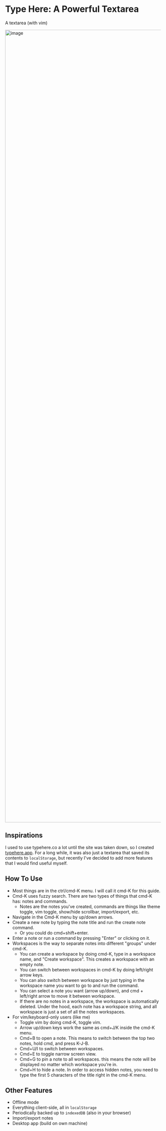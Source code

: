 # Type Here: A Powerful Textarea

A textarea (with vim)

<img width="2560" alt="image" src="https://github.com/shaoruu/typehere.app/assets/35216312/4fdcbb50-6d84-48f4-88d8-07e5f3547a92">

## Inspirations

I used to use typehere.co a lot until the site was taken down, so I created [typehere.app](https://typehere.app). For a long while, it was also just a textarea that saved its contents to `localStorage`, but recently I've decided to add more features that I would find useful myself.

## How To Use

- Most things are in the ctrl/cmd-K menu. I will call it cmd-K for this guide.
- Cmd-K uses fuzzy search. There are two types of things that cmd-K has: notes and commands.
  - Notes are the notes you've created, commands are things like theme toggle, vim toggle, show/hide scrollbar, import/export, etc.
- Navigate in the Cmd-K menu by up/down arrows.
- Create a new note by typing the note title and run the create note command.
  - Or you could do cmd+shift+enter. 
- Enter a note or run a command by pressing "Enter" or clicking on it.
- Workspaces is the way to separate notes into different "groups" under cmd-K.
  - You can create a workspace by doing cmd-K, type in a workspace name, and "Create workspace". This creates a workspace with an empty note.
  - You can switch between workspaces in cmd-K by doing left/right arrow keys.
  - You can also switch between workspace by just typing in the workspace name you want to go to and run the command.
  - You can select a note you want (arrow up/down), and cmd + left/right arrow to move it between workspace.
  - If there are no notes in a workspace, the workspace is automatically deleted. Under the hood, each note has a workspace string, and all workspace is just a set of all the notes workspaces.
- For vim/keyboard-only users (like me)
  - Toggle vim by doing cmd-K, toggle vim.
  - Arrow up/down keys work the same as cmd+J/K inside the cmd-K menu.
  - Cmd+B to open a note. This means to switch between the top two notes, hold cmd, and press K-J-B.
  - Cmd+U/I to switch between workspaces.
  - Cmd+E to toggle narrow screen view.
  - Cmd+G to pin a note to all workspaces. this means the note will be displayed no matter which workspace you're in.
  - Cmd+H to hide a note. In order to access hidden notes, you need to type the first 5 characters of the title right in the cmd-K menu.

## Other Features

- Offline mode 
- Everything client-side, all in `localStorage`
- Periodically backed up to `indexedDB` (also in your browser)
- Import/export notes
- Desktop app (build on own machine)
